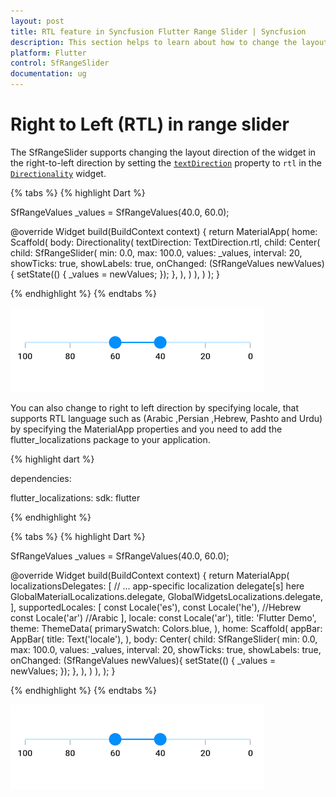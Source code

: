 ```yaml
---
layout: post
title: RTL feature in Syncfusion Flutter Range Slider | Syncfusion
description: This section helps to learn about how to change the layout direction in the right to left direction in range slider for Flutter platform
platform: Flutter
control: SfRangeSlider
documentation: ug
---
```


# Right to Left (RTL) in range slider

The SfRangeSlider supports changing the layout direction of the widget in the right-to-left direction by setting the [`textDirection`](https://api.flutter.dev/flutter/widgets/Directionality/textDirection.html) property to `rtl` in the [`Directionality`](https://api.flutter.dev/flutter/widgets/Directionality-class.html) widget.

{% tabs %}
{% highlight Dart %}

SfRangeValues _values = SfRangeValues(40.0, 60.0);

@override
Widget build(BuildContext context) {
    return MaterialApp(
        home: Scaffold(
            body: Directionality(
              textDirection: TextDirection.rtl,
              child: Center(
                child: SfRangeSlider(
                  min: 0.0,
                  max: 100.0,
                  values: _values,
                  interval: 20,
                  showTicks: true,
                  showLabels: true,
                  onChanged: (SfRangeValues newValues){
                    setState(() {
                      _values = newValues;
                    });
                  },
                ),
              )
            ),
        )
    );
}

{% endhighlight %}
{% endtabs %}

![RTL support](images/right-to-left/right-to-left-support.png)

You can also change to right to left direction by specifying locale, that supports RTL language such as (Arabic ,Persian ,Hebrew, Pashto and Urdu) by specifying the MaterialApp properties and you need to add the flutter_localizations package to your application.

{% highlight dart %}

dependencies:

  flutter_localizations:
    sdk: flutter

{% endhighlight %}

{% tabs %}
{% highlight Dart %}

SfRangeValues _values = SfRangeValues(40.0, 60.0);

@override
  Widget build(BuildContext context) {
    return MaterialApp(
      localizationsDelegates: [
        // ... app-specific localization delegate[s] here
        GlobalMaterialLocalizations.delegate,
        GlobalWidgetsLocalizations.delegate,
      ],
      supportedLocales: [
        const Locale('es'),
        const Locale('he'), //Hebrew
        const Locale('ar') //Arabic
      ],
      locale: const Locale('ar'),
      title: 'Flutter Demo',
      theme: ThemeData(
        primarySwatch: Colors.blue,
      ),
      home: Scaffold(
        appBar: AppBar(
          title: Text('locale'),
        ),
        body: Center(
          child: SfRangeSlider(
            min: 0.0,
            max: 100.0,
            values: _values,
            interval: 20,
            showTicks: true,
            showLabels: true,
            onChanged: (SfRangeValues newValues){
              setState(() {
                _values = newValues;
              });
            },
          ),
        )
      ),
   );
}

{% endhighlight %}
{% endtabs %}

![RTL localization support](images/right-to-left/right-to-left-localization.png)
